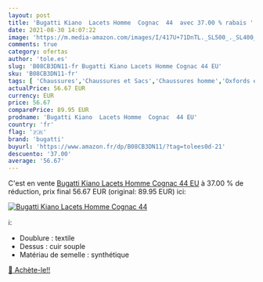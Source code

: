 ```yaml
---
layout: post
title: 'Bugatti Kiano  Lacets Homme  Cognac  44  avec 37.00 % rabais '
date: 2021-08-30 14:07:22
image: 'https://m.media-amazon.com/images/I/417U+71DnTL._SL500_._SL400_.jpg'
comments: true
category: ofertas
author: 'tole.es'
slug: 'B08CB3DN11-fr Bugatti Kiano Lacets Homme Cognac 44 EU'
sku: 'B08CB3DN11-fr'
tags: [ 'Chaussures','Chaussures et Sacs','Chaussures homme','Oxfords et Derbies homme','bugatti', ]
actualPrice: 56.67 EUR
currency: EUR
price: 56.67
comparePrice: 89.95 EUR
prodname: 'Bugatti Kiano  Lacets Homme  Cognac  44 EU'
country: 'fr'
flag: '🇫🇷'
brand: 'bugatti'
buyurl: 'https://www.amazon.fr/dp/B08CB3DN11/?tag=tolees0d-21'
descuento: '37.00'
average: '56.67'
---
```


C'est en vente [Bugatti Kiano  Lacets Homme  Cognac  44 EU](https://www.amazon.fr/dp/B08CB3DN11/?tag=tolees0d-21)  à  37.00 % de réduction, prix final  56.67 EUR (original: 89.95 EUR) ici:

[![Bugatti Kiano  Lacets Homme  Cognac  44 ](https://m.media-amazon.com/images/I/417U+71DnTL._SL500_._SL400_.jpg)](https://www.amazon.fr/dp/B08CB3DN11/?tag=tolees0d-21)

ℹ️:

- Doublure : textile
- Dessus : cuir souple
- Matériau de semelle : synthétique

[🛒 Achète-le!!](https://www.amazon.fr/dp/B08CB3DN11/?tag=tolees0d-21)
